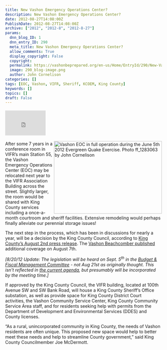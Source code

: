 ```yaml
---
title: New Vashon Emergency Operations Center?
description: New Vashon Emergency Operations Center?
date: 2012-08-27T14:08:00Z
PublishDate: 2012-08-27T14:08:00Z
archive: ["2012", "2012-8", "2012-8-27"]
params:
  dnn_blog_ID: 1
  dnn_entry_ID: 290
  meta_title: New Vashon Emergency Operations Center?
  allow_comments: True
  display_copyright: False
  copyright:
  permalink: https://vashonbeprepared.org/en-us/Home/EntryId/290/New-Vashon-Emergency-Operations-Center
  image: 290_blog-image.png
  author: John Cornelison
categories: []
tags: [EOC, Vashon, VIFR, Sheriff, KCOEM, King County]
keywords: []
topics: []
draft: False
---
```


<div class="wlWriterHeaderFooter" style="padding-bottom: 4px; margin: 0px; padding-left: 0px; padding-right: 0px; float: none; padding-top: 4px;"><iframe src="http://www.facebook.com/widgets/like.php?href=http://vashonbeprepared.org/News/Blogs/VashonPreparedness/tabid/164/EntryId/290/New-Vashon-Emergency-Operations-Center.aspx" frameborder="0" scrolling="no" style="width: 130px; height: 80px;border: medium none;"></iframe></div>
<p><a href="./images/290/Windows-Live-Writer-d3d8edad8623_4FAF-ff_1283063_2.jpg"><img width="347" height="233" title="Vashon EOC in full operation during the June 5th 2012 Evergreen Quake Exercise. Photo ff_1283063 by John Cornelison" align="right" style="background-image: none;   margin: 0px 0px 5px 5px; padding-left: 0px; padding-right: 0px; display: inline; float: right;   padding-top: 0px;border: 0px;" alt="Vashon EOC in full operation during the June 5th 2012 Evergreen Quake Exercise. Photo ff_1283063 by John Cornelison" src="./images/290/Windows-Live-Writer-d3d8edad8623_4FAF-ff_1283063_thumb.jpg" /></a>After some 7 years in a conference room in VIFR&rsquo;s main Station 55, the Vashon Emergency Operations Center (EOC) may be relocated next year to the VIFR Association Building across the street. Slightly larger, the room would be shared with King County services including a once-a-month courtroom and sheriff facilities. Extensive remodeling would perhaps finally alleviate our perennial storage issues!</p>
<p>The next step in the process, which has been in discussions for nearly a year, will be a decision by the King County Council, according to <a href="http://www.kingcounty.gov/exec/news/release/2012/August/02VashonRuralServiceCenter.aspx" target="_blank">King County&rsquo;s August 2nd press release</a>. The <a href="http://www.vashonbeachcomber.com/community/165304186.html" target="_blank">Vashon Beachcomber published</a> additional coverage on August 7th.</p>
<p><em>[8/20/12 Update: The legislation will be heard on Sept. 5<sup>th</sup> in the&nbsp;<a href="http://www.kingcounty.gov/council/committees/budget.aspx" target="_blank">Budget &amp; Fiscal Management Committee</a> - not Aug 21st as originally thought. This isn't reflected in <a href="http://mkcclegisearch.kingcounty.gov/custom/king/calendar.htm" target="_blank">the current agenda</a>, but presumably will be incorporated by the meeting time.]</em></p>
<p>If approved by the King County Council, the VIFR building, located at 100th Avenue SW and SW Bank Road, will house a King County Sheriff&rsquo;s Office substation, as well as provide space for King County District Court activities, the Vashon Community Service Center, King County Community Service Area staff, and for residents seeking help with permits from the Department of Development and Environmental Services (DDES) and County licenses.</p>
<p>&ldquo;As a rural, unincorporated community in King County, the needs of Vashon residents are often unique. This proposed new space would help to better meet these needs and help to streamline County government,&rdquo; said King County Councilmember Joe McDermott. </p>
